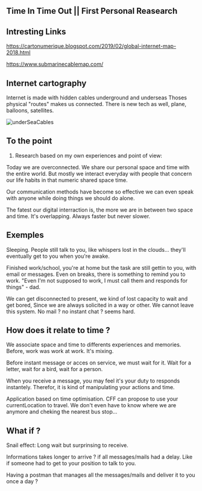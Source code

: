 ## Time In Time Out || First Personal Reasearch

## Intresting Links

https://cartonumerique.blogspot.com/2019/02/global-internet-map-2018.html

https://www.submarinecablemap.com/

## Internet cartography 

Internet is made with hidden cables underground and underseas
Thoses physical "routes" makes us connected.
There is new tech as well, plane, balloons, satellites.

![underSeaCables](https://productivetihube.files.wordpress.com/2019/08/1_13kqfsriwocdwk30cfhksq.png)

## To the point

1) Research based on my own experiences and point of view:

Today we are overconnected. We share our personal space and time with the entire world. But mostly we interact everyday with people that concern our life habits in that numeric shared space time.

Our communication methods have become so effective we can even speak with anyone while doing things we should do alone.

The fatest our digital interraction is, the more we are in between two space and time. It's overlapping. Always faster but never slower.


## Exemples
Sleeping. People still talk to you, like whispers lost in the clouds... they'll eventually get to you when you're awake.

Finished work/school, you're at home but the task are still gettin to you, with email or messages. Even on breaks, there is something to remind you to work. "Even I'm not supposed to work, I must call them and responds for things" - dad.

We can get disconnected to present, we kind of lost capacity to wait and get bored, Since we are always solicited in a way or other. We cannot leave this system. No mail ? no instant chat ? seems hard.

## How does it relate to time ?

We associate space and time to differents experiences and memories. Before, work was work at work. It's mixing.

Before instant message or acces on service, we must wait for it. Wait for a letter, wait for a bird, wait for a person.

When you receive a message, you may feel it's your duty to responds instantely. Therefor, it is kind of manipulating your actions and time. 

Application based on time optimisation. CFF can propose to use your currentLocation to travel. We don't even have to know where we are anymore and cheking the nearest bus stop... 

## What if ?

Snail effect: Long wait but surprinsing to receive.

Informations takes longer to arrive ? if all messages/mails had a delay. Like if someone had to get to your position to talk to you.

Having a postman that manages all the messages/mails and deliver it to you once a day ? 





 






